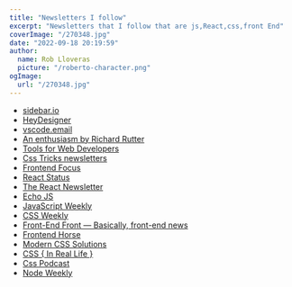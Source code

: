 ```yaml
---
title: "Newsletters I follow"
excerpt: "Newsletters that I follow that are js,React,css,front End"
coverImage: "/270348.jpg"
date: "2022-09-18 20:19:59"
author:
  name: Rob Lloveras
  picture: "/roberto-character.png"
ogImage:
  url: "/270348.jpg"
---
```


- <a href="https://sidebar.io/" target="_blank">sidebar.io</a>
- <a href="https://heydesigner.com/" target="_blank">HeyDesigner</a>
- <a href="https://vscode.email/archive" target="_blank">vscode.email</a>
- <a href="https://clagnut.com/" target="_blank">An enthusiasm by Richard Rutter</a>
- <a href="https://webtoolsweekly.com/archive" target="_blank">Tools for Web Developers</a>
- <a href="https://css-tricks.com/newsletters/" target="_blank">Css Tricks newsletters</a>
- <a href="https://frontendfoc.us/" target="_blank">Frontend Focus</a>
- <a href="https://react.statuscode.com/" target="_blank">React Status</a>
- <a href="https://us4.campaign-archive.com/home/?u=29c888baee9c05ccb614e1e92&id=aaae828db8" target="_blank">The React Newsletter</a>
- <a href="https://echojs.com/" target="_blank">Echo JS </a>
- <a href="https://javascriptweekly.com/" target="_blank">JavaScript Weekly</a>
- <a href="https://css-weekly.com/archives/" target="_blank">CSS Weekly</a>
- <a href="https://frontendfront.com/" target="_blank">Front-End Front — Basically, front-end news</a>
- <a href="https://frontend.horse/archives" target="_blank">Frontend Horse</a>
- <a href="https://moderncss.dev/" target="_blank">Modern CSS Solutions</a>
- <a href="https://css-irl.info/" target="_blank">CSS { In Real Life }</a>
- <a href="https://thecsspodcast.libsyn.com/" target="_blank">Css Podcast</a>
- <a href="https://nodeweekly.com" target="_blank">Node Weekly</a>
